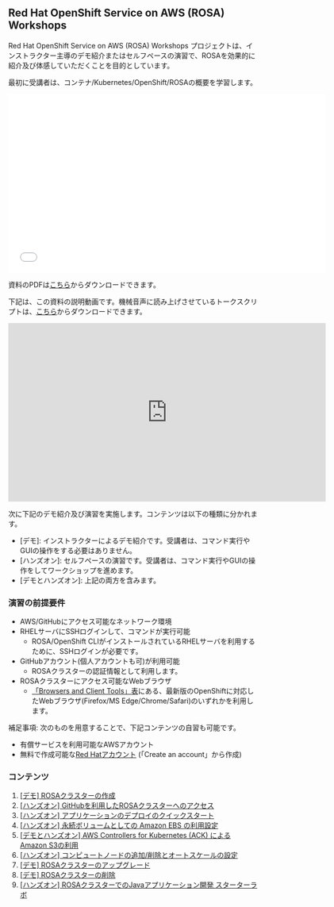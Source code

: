 ## Red Hat OpenShift Service on AWS (ROSA) Workshops

Red Hat OpenShift Service on AWS (ROSA) Workshops プロジェクトは、インストラクター主導のデモ紹介またはセルフペースの演習で、ROSAを効果的に紹介及び体感していただくことを目的としています。

最初に受講者は、コンテナ/Kubernetes/OpenShift/ROSAの概要を学習します。

<embed src="docs/pdf/2022-rosa-workshop-lecture.pdf#&scrollbar=0&view=Fit&viewrect=0,0,570,0" width="640" height="360" hspace="0" vspace="0">

資料のPDFは[こちら](docs/pdf/2022-rosa-workshop-lecture.pdf)からダウンロードできます。

下記は、この資料の説明動画です。機械音声に読み上げさせているトークスクリプトは、[こちら](docs/pdf/talkscripts.zip)からダウンロードできます。

<iframe width="640" height="360" src="https://www.youtube.com/embed/am2Y1xdFn5c" title="YouTube video player" frameborder="0" allow="accelerometer; autoplay; clipboard-write; encrypted-media; gyroscope; picture-in-picture" allowfullscreen></iframe>

次に下記のデモ紹介及び演習を実施します。コンテンツは以下の種類に分かれます。

- \[デモ\]: インストラクターによるデモ紹介です。受講者は、コマンド実行やGUIの操作をする必要はありません。
- \[ハンズオン\]: セルフペースの演習です。受講者は、コマンド実行やGUIの操作をしてワークショップを進めます。
- \[デモとハンズオン\]: 上記の両方を含みます。

### 演習の前提要件

- AWS/GitHubにアクセス可能なネットワーク環境
- RHELサーバにSSHログインして、コマンドが実行可能
   - ROSA/OpenShift CLIがインストールされているRHELサーバを利用するために、SSHログインが必要です。
- GitHubアカウント(個人アカウントも可)が利用可能
   - ROSAクラスターの認証情報として利用します。
- ROSAクラスターにアクセス可能なWebブラウザ
   - [「Browsers and Client Tools」表](https://access.redhat.com/articles/4763741)にある、最新版のOpenShiftに対応したWebブラウザ(Firefox/MS Edge/Chrome/Safari)のいずれかを利用します。

補足事項: 次のものを用意することで、下記コンテンツの自習も可能です。

- 有償サービスを利用可能なAWSアカウント
- 無料で作成可能な[Red Hatアカウント](https://cloud.redhat.com/) (「Create an account」から作成)

### コンテンツ

1. [\[デモ\] ROSAクラスターの作成](docs/rosa-create)
1. [\[ハンズオン\] GitHubを利用したROSAクラスターへのアクセス](docs/rosa-access)
1. [\[ハンズオン\] アプリケーションのデプロイのクイックスタート](docs/rosa-app-deploy-quickstart)
1. [\[ハンズオン\] 永続ボリュームとしての Amazon EBS の利用設定](docs/rosa-volume)
1. [\[デモとハンズオン\] AWS Controllers for Kubernetes (ACK) による Amazon S3の利用](docs/rosa-ack-s3)
1. [\[ハンズオン\] コンピュートノードの追加/削除とオートスケールの設定](docs/rosa-nodes)
1. [\[デモ\] ROSAクラスターのアップグレード](docs/rosa-upgrade)
1. [\[デモ\] ROSAクラスターの削除](docs/rosa-delete)
2. [\[ハンズオン\] ROSAクラスターでのJavaアプリケーション開発 スターターラボ](docs/rosa-sample-app-develop)
